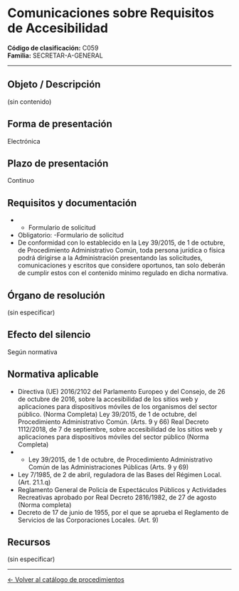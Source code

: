 # Comunicaciones sobre Requisitos de Accesibilidad

**Código de clasificación:** C059  
**Familia:** SECRETAR-A-GENERAL

---

## Objeto / Descripción

(sin contenido)

## Forma de presentación

Electrónica

## Plazo de presentación

Continuo

## Requisitos y documentación

- - Formulario de solicitud
- Obligatorio:
-Formulario de solicitud
- De conformidad con lo establecido en la Ley 39/2015, de 1 de octubre, de Procedimiento Administrativo Común, toda persona jurídica o física podrá dirigirse a la Administración presentando las solicitudes, comunicaciones y escritos que considere oportunos, tan solo deberán de cumplir estos con el contenido mínimo regulado en dicha normativa.

## Órgano de resolución

(sin especificar)

## Efecto del silencio

Según normativa

## Normativa aplicable

- Directiva (UE) 2016/2102 del Parlamento Europeo y del Consejo, de 26 de octubre de 2016, sobre la accesibilidad de los sitios web y aplicaciones para dispositivos móviles de los organismos del sector público. (Norma Completa)
Ley 39/2015, de 1 de octubre, del Procedimiento Administrativo Común. (Arts. 9 y 66)
Real Decreto 1112/2018, de 7 de septiembre, sobre accesibilidad de los sitios web y aplicaciones para dispositivos móviles del sector público (Norma Completa)
- - Ley 39/2015, de 1 de octubre, de Procedimiento Administrativo Común de las Administraciones Públicas (Arts. 9 y 69)
- Ley 7/1985, de 2 de abril, reguladora de las Bases del Régimen Local. (Art. 21.1.q)
- Reglamento General de Policía de Espectáculos Públicos y Actividades Recreativas aprobado por Real Decreto 2816/1982, de 27 de agosto (Norma completa)
- Decreto de 17 de junio de 1955, por el que se aprueba el Reglamento de Servicios de las Corporaciones Locales. (Art. 9)

## Recursos

(sin especificar)

---

[← Volver al catálogo de procedimientos](../procedimientos.md)
